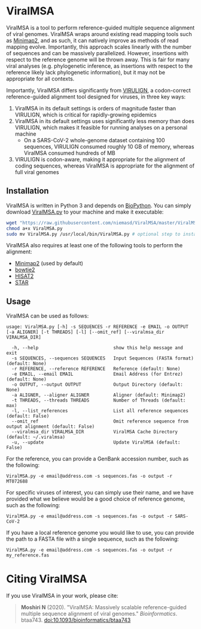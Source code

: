 # ViralMSA
ViralMSA is a tool to perform reference-guided multiple sequence alignment of viral genomes. ViralMSA wraps around existing read mapping tools such as [Minimap2](https://doi.org/10.1093/bioinformatics/bty191), and as such, it can natively improve as methods of read mapping evolve. Importantly, this approach scales linearly with the number of sequences and can be massively parallelized. However, insertions with respect to the reference genome will be thrown away. This is fair for many viral analyses (e.g. phylogenetic inference, as insertions with respect to the reference likely lack phylogenetic information), but it may not be appropriate for all contexts.

Importantly, ViralMSA differs significantly from [VIRULIGN](https://doi.org/10.1093/bioinformatics/bty851), a codon-correct reference-guided alignment tool designed for viruses, in three key ways:

1. ViralMSA in its default settings is orders of magnitude faster than VIRULIGN, which is critical for rapidly-growing epidemics
2. ViralMSA in its default settings uses significantly less memory than does VIRULIGN, which makes it feasible for running analyses on a personal machine
    * On a SARS-CoV-2 whole-genome dataset containing 100 sequences, VIRULIGN consumed roughly 10 GB of memory, whereas ViralMSA consumed hundreds of MB
3. VIRULIGN is codon-aware, making it appropriate for the alignment of coding sequences, whereas ViralMSA is appropriate for the alignment of full viral genomes

## Installation
ViralMSA is written in Python 3 and depends on [BioPython](https://biopython.org/). You can simply download [ViralMSA.py](ViralMSA.py) to your machine and make it executable:

```bash
wget "https://raw.githubusercontent.com/niemasd/ViralMSA/master/ViralMSA.py"
chmod a+x ViralMSA.py
sudo mv ViralMSA.py /usr/local/bin/ViralMSA.py # optional step to install globally
```

ViralMSA also requires at least one of the following tools to perform the alignment:

* [Minimap2](https://github.com/lh3/minimap2) (used by default)
* [bowtie2](http://bowtie-bio.sourceforge.net/bowtie2/index.shtml)
* [HISAT2](http://daehwankimlab.github.io/hisat2/)
* [STAR](https://github.com/alexdobin/STAR)

## Usage
ViralMSA can be used as follows:

```
usage: ViralMSA.py [-h] -s SEQUENCES -r REFERENCE -e EMAIL -o OUTPUT [-a ALIGNER] [-t THREADS] [-l] [--omit_ref] [--viralmsa_dir VIRALMSA_DIR]

  -h, --help                            show this help message and exit
  -s SEQUENCES, --sequences SEQUENCES   Input Sequences (FASTA format) (default: None)
  -r REFERENCE, --reference REFERENCE   Reference (default: None)
  -e EMAIL, --email EMAIL               Email Address (for Entrez) (default: None)
  -o OUTPUT, --output OUTPUT            Output Directory (default: None)
  -a ALIGNER, --aligner ALIGNER         Aligner (default: Minimap2)
  -t THREADS, --threads THREADS         Number of Threads (default: max)
  -l, --list_references                 List all reference sequences (default: False)
  --omit_ref                            Omit reference sequence from output alignment (default: False)
  --viralmsa_dir VIRALMSA_DIR           ViralMSA Cache Directory (default: ~/.viralmsa)
  -u, --update                          Update ViralMSA (default: False)
```

For the reference, you can provide a GenBank accession number, such as the following:

```
ViralMSA.py -e email@address.com -s sequences.fas -o output -r MT072688
```

For specific viruses of interest, you can simply use their name, and we have provided what we believe would be a good choice of reference genome, such as the following:

```
ViralMSA.py -e email@address.com -s sequences.fas -o output -r SARS-CoV-2
```

If you have a local reference genome you would like to use, you can provide the path to a FASTA file with a single sequence, such as the following:

```
ViralMSA.py -e email@address.com -s sequences.fas -o output -r my_reference.fas
```

# Citing ViralMSA
If you use ViralMSA in your work, please cite:

> **Moshiri N** (2020). "ViralMSA: Massively scalable reference-guided multiple sequence alignment of viral genomes." *Bioinformatics*. btaa743. [doi:10.1093/bioinformatics/btaa743](https://doi.org/10.1093/bioinformatics/btaa743)
